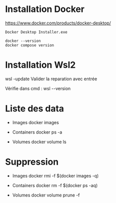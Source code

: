 # Installation Docker

  https://www.docker.com/products/docker-desktop/
  
    Docker Desktop Installer.exe

    docker --version
    docker compose version

# Installation Wsl2

  wsl -update
    Valider la reparation avec entrée

  Vérifie dans cmd :
    wsl --version
  
# Liste des data

  - Images
    docker images

  - Containers
    docker ps -a

  - Volumes
    docker volume ls
    
# Suppression
  - Images
    docker rmi -f $(docker images -q)

  - Containers
    docker rm -f $(docker ps -aq)

  - Volumes
    docker volume prune -f
